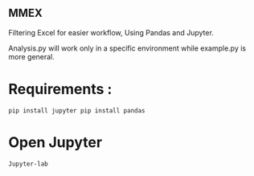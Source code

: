 
## MMEX
 Filtering Excel for easier workflow, Using Pandas and Jupyter.
 
 Analysis.py will work only in a specific environment while example.py is more general.
 
# Requirements :
`pip install jupyter
pip install pandas`

# Open Jupyter
`Jupyter-lab`
